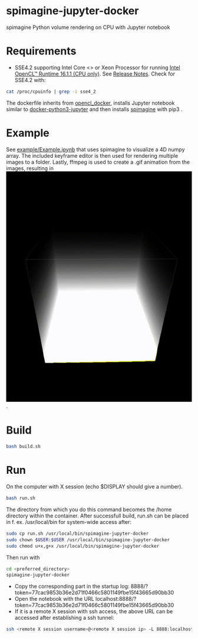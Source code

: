 # spimagine-jupyter-docker
spimagine Python volume rendering on CPU with Jupyter notebook

# Requirements
- SSE4.2 supporting Intel Core <> or Xeon Processor for running [Intel OpenCL™ Runtime 16.1.1 (CPU only)](https://software.intel.com/en-us/articles/whats-new-opencl-runtime-1611). See [Release Notes](https://software.intel.com/file/519819/download). Check for SSE4.2 with:
```bash
cat /proc/cpuinfo | grep -i sse4_2
```
The dockerfile inherits from [opencl_docker](https://github.com/pkienzle/opencl_docker), installs Jupyter notebook similar to [docker-python3-jupyter](https://github.com/nikhilmetrani/docker-python3-jupyter) and then installs [spimagine](https://github.com/maweigert/spimagine) with pip3 .

# Example
See [example/Example.ipynb](https://github.com/ivartz/spimagine-jupyter-docker/tree/master/example/Example.ipynb) that uses spimagine to visualize a 4D numpy array. The included keyframe editor is then used for rendering multiple images to a folder. Lastly, ffmpeg is used to create a .gif animation from the images, resulting in ![](example/rendering.gif "an animation of the dynamic contents of the 4D numpy array (t, z, y, x)").

# Build
```bash
bash build.sh
```

# Run
On the computer with X session (echo $DISPLAY should give a number).
```bash
bash run.sh
```
The directory from which you do this command becomes the /home directory within the container. After successfull build, run.sh can be placed in f. ex. /usr/local/bin for system-wide access after:
```bash
sudo cp run.sh /usr/local/bin/spimagine-jupyter-docker
sudo chown $USER:$USER /usr/local/bin/spimagine-jupyter-docker
sudo chmod u+x,g+x /usr/local/bin/spimagine-jupyter-docker
```
Then run with
```bash
cd <preferred_directory>
spimagine-jupyter-docker
```
- Copy the corresponding part in the startup log: 8888/?token=77cac9853b36e2d71f0466c5801149fbe15f43665d90bb30
- Open the notebook with the URL localhost:8888/?token=77cac9853b36e2d71f0466c5801149fbe15f43665d90bb30
- If it is a remote X session with ssh access, the above URL can be accessed after establishing a ssh tunnel:
```bash
ssh <remote X session username>@<remote X session ip> -L 8888:localhost:8888 -N
```


